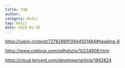```yaml
---
title: 介绍
author:
category: Redis
tag: Redis
date: 2024-01-30
---
```


https://juejin.cn/post/7278286913944551484#heading-8

https://www.cnblogs.com/qdhxhz/p/10234908.html

https://cloud.tencent.com/developer/article/1862824

